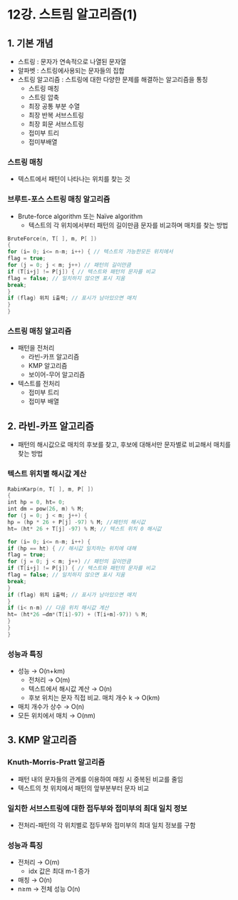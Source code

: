 # 12강. 스트림 알고리즘(1)

## 1. 기본 개념

- 스트링 : 문자가 연속적으로 나열된 문자열
- 알파벳 : 스트링에사용되는 문자들의 집합
- 스트링 알고리즘 : 스트링에 대한 다양한 문제를 해결하는 알고리즘을 통칭
    - 스트링 매칭
    - 스트링 압축
    - 최장 공통 부분 수열
    - 최장 반복 서브스트링
    - 최장 회문 서브스트링
    - 접미부 트리
    - 접미부배열

### 스트링 매칭

- 텍스트에서 패턴이 나타나는 위치를 찾는 것

### 브루트-포스 스트링 매칭 알고리즘

- Brute-force algorithm 또는 Naïve algorithm
    - 텍스트의 각 위치에서부터 패턴의 길이만큼 문자를 비교하며 매치를 찾는 방법

```kotlin
BruteForce(n, T[ ], m, P[ ])
{
for (i= 0; i<= n-m; i++) { // 텍스트의 가능한모든 위치에서
flag = true;
for (j = 0; j < m; j++) // 패턴의 길이만큼
if (T[i+j] != P[j]) { // 텍스트와 패턴의 문자를 비교
flag = false; // 일치하지 않으면 표시 지움
break;
}
if (flag) 위치 i출력; // 표시가 남아있으면 매치
}
}
```

### 스트링 매칭 알고리즘

- 패턴을 전처리
    - 라빈-카프 알고리즘
    - KMP 알고리즘
    - 보이어-무어 알고리즘
- 텍스트를 전처리
    - 접미부 트리
    - 접미부 배열

## 2. 라빈-카프 알고리즘

- 패턴의 해시값으로 매치의 후보를 찾고, 후보에 대해서만 문자별로 비교해서 매치를 찾는 방법

### 텍스트 위치별 해시값 계산

```kotlin
RabinKarp(n, T[ ], m, P[ ])
{
int hp = 0, ht= 0;
int dm = pow(26, m) % M;
for (j = 0; j < m; j++) {
hp = (hp * 26 + P[j] -97) % M; //패턴의 해시값
ht= (ht* 26 + T[j] -97) % M; // 텍스트 위치 0 해시값

for (i= 0; i<= n-m; i++) {
if (hp == ht) { // 해시값 일치하는 위치에 대해
flag = true;
for (j = 0; j < m; j++) // 패턴의 길이만큼
if (T[i+j] != P[j]) { // 텍스트와 패턴의 문자를 비교
flag = false; // 일치하지 않으면 표시 지움
break;
}
if (flag) 위치 i출력; // 표시가 남아있으면 매치
}
if (i< n-m) // 다음 위치 해시값 계산
ht= (ht*26 –dm*(T[i]-97) + (T[i+m]-97)) % M;
}
}
}
```

### 성능과 특징

- 성능 → O(n+km)
    - 전처리 → O(m)
    - 텍스트에서 해시값 계산 → O(n)
    - 후보 위치는 문자 직접 비교. 매치 개수 k → O(km)
- 매치 개수가 상수 → O(n)
- 모든 위치에서 매치 → O(nm)

## 3. KMP 알고리즘

### Knuth-Morris-Pratt 알고리즘

- 패턴 내의 문자들의 관계를 이용하여 매칭 시 중복된 비교를 줄임
- 텍스트의 첫 위치에서 패턴의 앞부분부터 문자 비교

### 일치한 서브스트링에 대한 접두부와 접미부의 최대 일치 정보

- 전처리-패턴의 각 위치별로 접두부와 접미부의 최대 일치 정보를 구함

### 성능과 특징

- 전처리 → O(m)
    - idx 값은 최대 m-1 증가
- 매칭 → O(n)
- n≥m → 전체 성능 O(n)